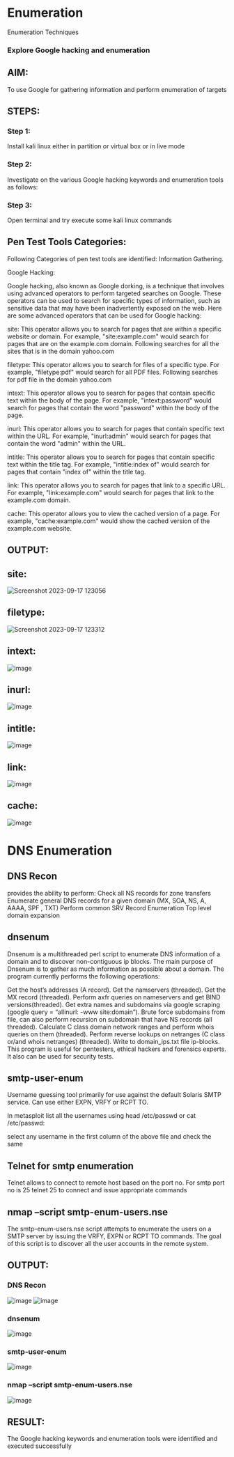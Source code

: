 # Enumeration
Enumeration Techniques

### Explore Google hacking and enumeration 

## AIM:
To use Google for gathering information and perform enumeration of targets

## STEPS:

### Step 1:
Install kali linux either in partition or virtual box or in live mode

### Step 2:
Investigate on the various Google hacking keywords and enumeration tools as follows:

### Step 3:
Open terminal and try execute some kali linux commands

## Pen Test Tools Categories:  

Following Categories of pen test tools are identified:
Information Gathering.

Google Hacking:

Google hacking, also known as Google dorking, is a technique that involves using advanced operators to perform targeted searches on Google. These operators can be used to search for specific types of information, such as sensitive data that may have been inadvertently exposed on the web. Here are some advanced operators that can be used for Google hacking:

site: This operator allows you to search for pages that are within a specific website or domain. For example, "site:example.com" would search for pages that are on the example.com domain.
Following searches for all the sites that is in the domain yahoo.com

filetype: This operator allows you to search for files of a specific type. For example, "filetype:pdf" would search for all PDF files.
Following searches for pdf file in the domain yahoo.com

intext: This operator allows you to search for pages that contain specific text within the body of the page. For example, "intext:password" would search for pages that contain the word "password" within the body of the page.

inurl: This operator allows you to search for pages that contain specific text within the URL. For example, "inurl:admin" would search for pages that contain the word "admin" within the URL.

intitle: This operator allows you to search for pages that contain specific text within the title tag. For example, "intitle:index of" would search for pages that contain "index of" within the title tag.

link: This operator allows you to search for pages that link to a specific URL. For example, "link:example.com" would search for pages that link to the example.com domain.

cache: This operator allows you to view the cached version of a page. For example, "cache:example.com" would show the cached version of the example.com website.

## OUTPUT:

## site:

![Screenshot 2023-09-17 123056](https://github.com/ShanmathiShanmugam/Enumeration/assets/121243595/8c0d1184-141e-4aaa-8a91-3ddd1844f11e)

## filetype:

![Screenshot 2023-09-17 123312](https://github.com/ShanmathiShanmugam/Enumeration/assets/121243595/87e84e7c-5c07-432a-a7d0-8facd35bbc6a)

## intext:
![image](https://github.com/ShanmathiShanmugam/Enumeration/assets/121243595/7665d4b8-c069-42a6-9d3c-302be7aed242)

## inurl:

![image](https://github.com/ShanmathiShanmugam/Enumeration/assets/121243595/28f23bcc-97c2-4dd8-9d14-a20789ed61d9)

## intitle:

![image](https://github.com/ShanmathiShanmugam/Enumeration/assets/121243595/7efe8ef6-51e0-4993-bacc-c389a5bd542f)

## link:

![image](https://github.com/ShanmathiShanmugam/Enumeration/assets/121243595/fcda5d2e-4435-4e9c-a230-1214593bae8d)

## cache:

![image](https://github.com/ShanmathiShanmugam/Enumeration/assets/121243595/5e3d7922-10bf-4eb9-ba23-68417a2b84c1)


# DNS Enumeration
## DNS Recon
provides the ability to perform:
Check all NS records for zone transfers
Enumerate general DNS records for a given domain (MX, SOA, NS, A, AAAA, SPF , TXT)
Perform common SRV Record Enumeration
Top level domain expansion

## dnsenum
Dnsenum is a multithreaded perl script to enumerate DNS information of a domain and to discover non-contiguous ip blocks. The main purpose of Dnsenum is to gather as much information as possible about a domain. The program currently performs the following operations:

Get the host’s addresses (A record).
Get the namservers (threaded).
Get the MX record (threaded).
Perform axfr queries on nameservers and get BIND versions(threaded).
Get extra names and subdomains via google scraping (google query = “allinurl: -www site:domain”).
Brute force subdomains from file, can also perform recursion on subdomain that have NS records (all threaded).
Calculate C class domain network ranges and perform whois queries on them (threaded).
Perform reverse lookups on netranges (C class or/and whois netranges) (threaded).
Write to domain_ips.txt file ip-blocks.
This program is useful for pentesters, ethical hackers and forensics experts. It also can be used for security tests.

## smtp-user-enum
Username guessing tool primarily for use against the default Solaris SMTP service. Can use either EXPN, VRFY or RCPT TO.


In metasploit list all the usernames using head /etc/passwd or cat /etc/passwd:

select any username in the first column of the above file and check the same


## Telnet for smtp enumeration
Telnet allows to connect to remote host based on the port no. For smtp port no is 25
telnet <host address> 25 to connect
and issue appropriate commands
  
## nmap –script smtp-enum-users.nse <hostname>
The smtp-enum-users.nse script attempts to enumerate the users on a SMTP server by issuing the VRFY, EXPN or RCPT TO commands. The goal of this script is to discover all the user accounts in the remote system.

## OUTPUT:
### DNS Recon
![image](https://github.com/ShanmathiShanmugam/Enumeration/assets/121243595/8bfc3366-f83c-4337-92e7-6cdddd949e4d)
![image](https://github.com/ShanmathiShanmugam/Enumeration/assets/121243595/96842532-0cf6-4a2e-8051-43c8770380ed)

### dnsenum
![image](https://github.com/ShanmathiShanmugam/Enumeration/assets/121243595/78b8b69c-22f0-4c3b-8bc8-c15cfba7af8b)

### smtp-user-enum
![image](https://github.com/ShanmathiShanmugam/Enumeration/assets/121243595/54a82c27-0458-4852-8148-338a5de3caca)

### nmap –script smtp-enum-users.nse 
![image](https://github.com/ShanmathiShanmugam/Enumeration/assets/121243595/ded555c6-6987-4f44-b7fd-2849176985a3)

## RESULT:
The Google hacking keywords and enumeration tools were identified and executed successfully


